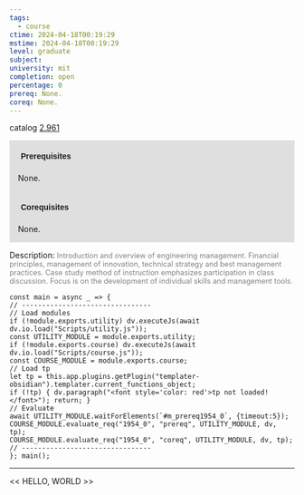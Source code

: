 ```yaml
---
tags:
  - course
ctime: 2024-04-18T00:19:29
mstime: 2024-04-18T00:19:29
level: graduate
subject: 
university: mit
completion: open
percentage: 0
prereq: None.
coreq: None.
---
```


catalog [2.961](http://student.mit.edu/catalog/m2c.html#2.961)

<span style="display: block; padding: 15px; background-color: rgb(100, 100, 100, 0.2);"><font id="m_prereq1954_0" style="display: block; font-family: Arial, sans-serif; font-weight: bold; padding: 5px">Prerequisites</font><br><span id="prereq1954_0">None.</span></span>
<span style="display: block; padding: 15px; background-color: rgb(100, 100, 100, 0.2);"><font id="m_coreq1954_0" style="display: block; font-family: Arial, sans-serif; font-weight: bold; padding: 5px">Corequisites</font><br><span id="coreq1954_0">None.</span></span>

<font style="">Description:</font>
<font style="color: grey; font-size: 0.8rem;">Introduction and overview of engineering management. Financial principles, management of innovation, technical strategy and best management practices. Case study method of instruction emphasizes participation in class discussion. Focus is on the development of individual skills and management tools.</font>

```dataviewjs
const main = async _ => {
// --------------------------------
// Load modules
if (!module.exports.utility) dv.executeJs(await dv.io.load("Scripts/utility.js"));
const UTILITY_MODULE = module.exports.utility;
if (!module.exports.course) dv.executeJs(await dv.io.load("Scripts/course.js"));
const COURSE_MODULE = module.exports.course;
// Load tp
let tp = this.app.plugins.getPlugin("templater-obsidian").templater.current_functions_object;
if (!tp) { dv.paragraph("<font style='color: red'>tp not loaded!</font>"); return; }
// Evaluate
await UTILITY_MODULE.waitForElements(`#m_prereq1954_0`, {timeout:5});
COURSE_MODULE.evaluate_req("1954_0", "prereq", UTILITY_MODULE, dv, tp);
COURSE_MODULE.evaluate_req("1954_0", "coreq", UTILITY_MODULE, dv, tp);
// --------------------------------
}; main();
```

---

<< HELLO, WORLD >>
